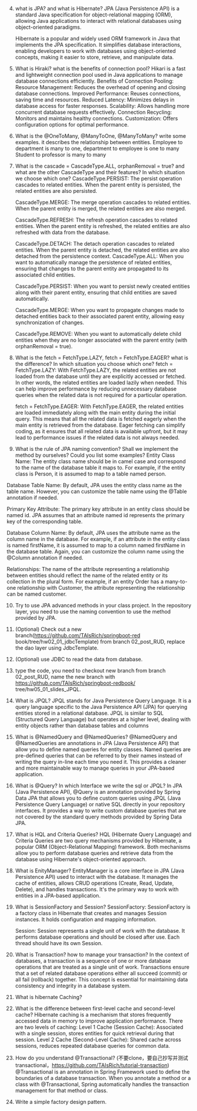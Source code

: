 4.  what is JPA? and what is Hibernate?
    JPA (Java Persistence API) is a standard Java specification for object-relational mapping (ORM), allowing Java applications to interact with relational databases using object-oriented paradigms.

    Hibernate is a popular and widely used ORM framework in Java that implements the JPA specification. It simplifies database interactions, enabling developers to work with databases using object-oriented concepts, making it easier to store, retrieve, and manipulate data.
5.  What is Hiraki? what is the benefits of connection pool?
    Hikari is a fast and lightweight connection pool used in Java applications to manage database connections efficiently.
    Benefits of Connection Pooling:
    Resource Management: Reduces the overhead of opening and closing database connections.
    Improved Performance: Reuses connections, saving time and resources.
    Reduced Latency: Minimizes delays in database access for faster responses.
    Scalability: Allows handling more concurrent database requests effectively.
    Connection Recycling: Monitors and maintains healthy connections.
    Customization: Offers configuration options for optimal performance.
6.  What is the  @OneToMany, @ManyToOne, @ManyToMany? write some examples.
    it describes the relationship between entities.
    Employee to department is many to one, department to employee is one to many
    Student to professor is many to many
7. What is the  cascade = CascadeType.ALL, orphanRemoval = true? and what
are the other CascadeType and their features? In which situation we choose
which one?
    CascadeType.PERSIST: The persist operation cascades to related entities. When the parent entity is persisted, the related entities are also persisted.

    CascadeType.MERGE: The merge operation cascades to related entities. When the parent entity is merged, the related entities are also merged.

    CascadeType.REFRESH: The refresh operation cascades to related entities. When the parent entity is refreshed, the related entities are also refreshed with data from the database.

    CascadeType.DETACH: The detach operation cascades to related entities. When the parent entity is detached, the related entities are also detached from the persistence context.
    CascadeType.ALL: When you want to automatically manage the persistence of related entities, ensuring that changes to the parent entity are propagated to its associated child entities.

    CascadeType.PERSIST: When you want to persist newly created entities along with their parent entity, ensuring that child entities are saved automatically.

    CascadeType.MERGE: When you want to propagate changes made to detached entities back to their associated parent entity, allowing easy synchronization of changes.

    CascadeType.REMOVE: When you want to automatically delete child entities when they are no longer associated with the parent entity (with orphanRemoval = true).
8.  What is the  fetch = FetchType.LAZY, fetch = FetchType.EAGER? what is the
difference? In which situation you choose which one?
    fetch = FetchType.LAZY:
    With FetchType.LAZY, the related entities are not loaded from the database until they are explicitly accessed or fetched. In other words, the related entities are loaded lazily when needed. This can help improve performance by reducing unnecessary database queries when the related data is not required for a particular operation.

    fetch = FetchType.EAGER:
    With FetchType.EAGER, the related entities are loaded immediately along with the main entity during the initial query. This means that all the related data is fetched eagerly when the main entity is retrieved from the database. Eager fetching can simplify coding, as it ensures that all related data is available upfront, but it may lead to performance issues if the related data is not always needed.

9.  What is the rule of JPA naming convention? Shall we implement the method by
ourselves? Could you list some examples?
Entity Class Name: The entity class name should be in camel case and correspond to the name of the database table it maps to. For example, if the entity class is Person, it is assumed to map to a table named person.

Database Table Name: By default, JPA uses the entity class name as the table name. However, you can customize the table name using the @Table annotation if needed.

Primary Key Attribute: The primary key attribute in an entity class should be named id. JPA assumes that an attribute named id represents the primary key of the corresponding table.

Database Column Name: By default, JPA uses the attribute name as the column name in the database. For example, if an attribute in the entity class is named firstName, it is assumed to map to a column named firstName in the database table. Again, you can customize the column name using the @Column annotation if needed.

Relationships: The name of the attribute representing a relationship between entities should reflect the name of the related entity or its collection in the plural form. For example, if an entity Order has a many-to-one relationship with Customer, the attribute representing the relationship can be named customer.

10. Try to use JPA advanced methods in your class project. In the repository layer,
you need to use the naming convention to use the method provided by JPA.
11. (Optional) Check out a new branch(https://github.com/TAIsRich/springboot-red
book/tree/hw02_01_jdbcTemplate) from branch 02_post_RUD, replace the dao
layer using JdbcTemplate.
12. (Optional) use JDBC to read the data from database.
13. type the code, you need to checkout new branch from branch 02_post_RUD,
name the new branch with https://github.com/TAIsRich/springboot-redbook/
tree/hw05_01_slides_JPQL.
14. What is JPQL?
    JPQL stands for Java Persistence Query Language. It is a query language specific to the Java Persistence API (JPA) for querying entities stored in a relational database. JPQL is similar to SQL (Structured Query Language) but operates at a higher level, dealing with entity objects rather than database tables and columns
15. What is @NamedQuery and @NamedQueries?
    @NamedQuery and @NamedQueries are annotations in JPA (Java Persistence API) that allow you to define named queries for entity classes. Named queries are pre-defined queries that can be referred to by their names instead of writing the query in-line each time you need it. This provides a cleaner and more maintainable way to manage queries in your JPA-based application.
16. What is @Query? In which Interface we write the sql or JPQL?
    In JPA (Java Persistence API), @Query is an annotation provided by Spring Data JPA that allows you to define custom queries using JPQL (Java Persistence Query Language) or native SQL directly in your repository interfaces. It provides a way to write custom database queries that are not covered by the standard query methods provided by Spring Data JPA.
17.  What is HQL and Criteria Queries?
    HQL (Hibernate Query Language) and Criteria Queries are two query mechanisms provided by Hibernate, a popular ORM (Object-Relational Mapping) framework. Both mechanisms allow you to perform database queries and retrieve data from the database using Hibernate's object-oriented approach.
18. What is EnityManager?
    EntityManager is a core interface in JPA (Java Persistence API) used to interact with the database. It manages the cache of entities, allows CRUD operations (Create, Read, Update, Delete), and handles transactions. It's the primary way to work with entities in a JPA-based application.
19. What is SessionFactory and Session?
    SessionFactory:
    SessionFactory is a factory class in Hibernate that creates and manages Session instances. It holds configuration and mapping information.

    Session:
    Session represents a single unit of work with the database. It performs database operations and should be closed after use. Each thread should have its own Session.
20. What is Transaction? how to manage your transaction?
    In the context of databases, a transaction is a sequence of one or more database operations that are treated as a single unit of work. Transactions ensure that a set of related database operations either all succeed (commit) or all fail (rollback) together. This concept is essential for maintaining data consistency and integrity in a database system.
21. What is hibernate Caching?
22. What is the difference between first-level cache and second-level cache?
    Hibernate caching is a mechanism that stores frequently accessed data in memory to improve application performance. There are two levels of caching:
    Level 1 Cache (Session Cache): Associated with a single session, stores entities for quick retrieval during that session.
    Level 2 Cache (Second-Level Cache): Shared cache across sessions, reduces repeated database queries for common data.
23. How do you understand @Transactional? (不要clone，要自己抄写并测试
transactional，https://github.com/TAIsRich/tutorial-transaction)
    @Transactional is an annotation in Spring Framework used to define the boundaries of a database transaction. When you annotate a method or a class with @Transactional, Spring automatically handles the transaction management for that method or class.
24. Write a simple factory design pattern.
